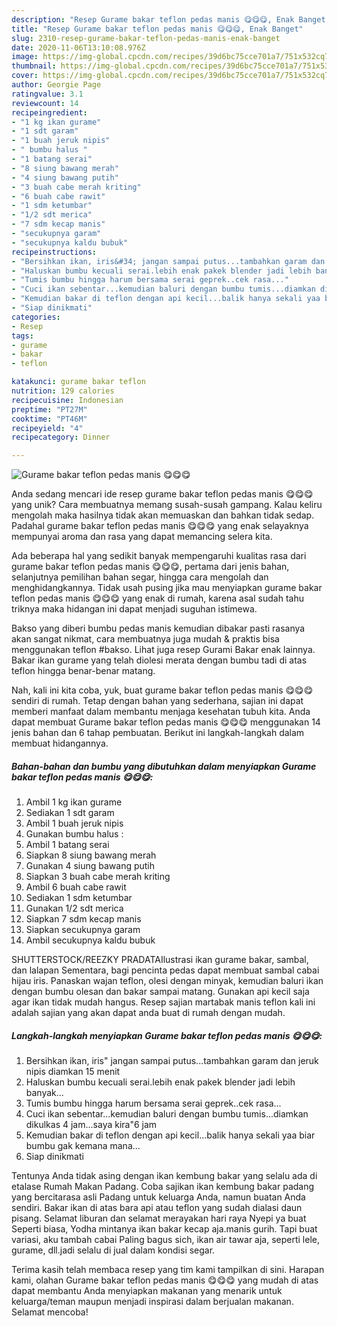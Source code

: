```yaml
---
description: "Resep Gurame bakar teflon pedas manis 😋😋😋, Enak Banget"
title: "Resep Gurame bakar teflon pedas manis 😋😋😋, Enak Banget"
slug: 2310-resep-gurame-bakar-teflon-pedas-manis-enak-banget
date: 2020-11-06T13:10:08.976Z
image: https://img-global.cpcdn.com/recipes/39d6bc75cce701a7/751x532cq70/gurame-bakar-teflon-pedas-manis-😋😋😋-foto-resep-utama.jpg
thumbnail: https://img-global.cpcdn.com/recipes/39d6bc75cce701a7/751x532cq70/gurame-bakar-teflon-pedas-manis-😋😋😋-foto-resep-utama.jpg
cover: https://img-global.cpcdn.com/recipes/39d6bc75cce701a7/751x532cq70/gurame-bakar-teflon-pedas-manis-😋😋😋-foto-resep-utama.jpg
author: Georgie Page
ratingvalue: 3.1
reviewcount: 14
recipeingredient:
- "1 kg ikan gurame"
- "1 sdt garam"
- "1 buah jeruk nipis"
- " bumbu halus "
- "1 batang serai"
- "8 siung bawang merah"
- "4 siung bawang putih"
- "3 buah cabe merah kriting"
- "6 buah cabe rawit"
- "1 sdm ketumbar"
- "1/2 sdt merica"
- "7 sdm kecap manis"
- "secukupnya garam"
- "secukupnya kaldu bubuk"
recipeinstructions:
- "Bersihkan ikan, iris&#34; jangan sampai putus...tambahkan garam dan jeruk nipis diamkan 15 menit"
- "Haluskan bumbu kecuali serai.lebih enak pakek blender jadi lebih banyak..."
- "Tumis bumbu hingga harum bersama serai geprek..cek rasa..."
- "Cuci ikan sebentar...kemudian baluri dengan bumbu tumis...diamkan dikulkas 4 jam...saya kira&#34;6 jam"
- "Kemudian bakar di teflon dengan api kecil...balik hanya sekali yaa biar bumbu gak kemana mana..."
- "Siap dinikmati"
categories:
- Resep
tags:
- gurame
- bakar
- teflon

katakunci: gurame bakar teflon 
nutrition: 129 calories
recipecuisine: Indonesian
preptime: "PT27M"
cooktime: "PT46M"
recipeyield: "4"
recipecategory: Dinner

---
```



![Gurame bakar teflon pedas manis 😋😋😋](https://img-global.cpcdn.com/recipes/39d6bc75cce701a7/751x532cq70/gurame-bakar-teflon-pedas-manis-😋😋😋-foto-resep-utama.jpg)

Anda sedang mencari ide resep gurame bakar teflon pedas manis 😋😋😋 yang unik? Cara membuatnya memang susah-susah gampang. Kalau keliru mengolah maka hasilnya tidak akan memuaskan dan bahkan tidak sedap. Padahal gurame bakar teflon pedas manis 😋😋😋 yang enak selayaknya mempunyai aroma dan rasa yang dapat memancing selera kita.

Ada beberapa hal yang sedikit banyak mempengaruhi kualitas rasa dari gurame bakar teflon pedas manis 😋😋😋, pertama dari jenis bahan, selanjutnya pemilihan bahan segar, hingga cara mengolah dan menghidangkannya. Tidak usah pusing jika mau menyiapkan gurame bakar teflon pedas manis 😋😋😋 yang enak di rumah, karena asal sudah tahu triknya maka hidangan ini dapat menjadi suguhan istimewa.

Bakso yang diberi bumbu pedas manis kemudian dibakar pasti rasanya akan sangat nikmat, cara membuatnya juga mudah &amp; praktis bisa menggunakan teflon #bakso. Lihat juga resep Gurami Bakar enak lainnya. Bakar ikan gurame yang telah diolesi merata dengan bumbu tadi di atas teflon hingga benar-benar matang.


Nah, kali ini kita coba, yuk, buat gurame bakar teflon pedas manis 😋😋😋 sendiri di rumah. Tetap dengan bahan yang sederhana, sajian ini dapat memberi manfaat dalam membantu menjaga kesehatan tubuh kita. Anda dapat membuat Gurame bakar teflon pedas manis 😋😋😋 menggunakan 14 jenis bahan dan 6 tahap pembuatan. Berikut ini langkah-langkah dalam membuat hidangannya.

<!--inarticleads1-->

##### Bahan-bahan dan bumbu yang dibutuhkan dalam menyiapkan Gurame bakar teflon pedas manis 😋😋😋:

1. Ambil 1 kg ikan gurame
1. Sediakan 1 sdt garam
1. Ambil 1 buah jeruk nipis
1. Gunakan  bumbu halus :
1. Ambil 1 batang serai
1. Siapkan 8 siung bawang merah
1. Gunakan 4 siung bawang putih
1. Siapkan 3 buah cabe merah kriting
1. Ambil 6 buah cabe rawit
1. Sediakan 1 sdm ketumbar
1. Gunakan 1/2 sdt merica
1. Siapkan 7 sdm kecap manis
1. Siapkan secukupnya garam
1. Ambil secukupnya kaldu bubuk


SHUTTERSTOCK/REEZKY PRADATAIlustrasi ikan gurame bakar, sambal, dan lalapan Sementara, bagi pencinta pedas dapat membuat sambal cabai hijau iris. Panaskan wajan teflon, olesi dengan minyak, kemudian baluri ikan dengan bumbu olesan dan bakar sampai matang. Gunakan api kecil saja agar ikan tidak mudah hangus. Resep sajian martabak manis teflon kali ini adalah sajian yang akan dapat anda buat di rumah dengan mudah. 

<!--inarticleads2-->

##### Langkah-langkah menyiapkan Gurame bakar teflon pedas manis 😋😋😋:

1. Bersihkan ikan, iris&#34; jangan sampai putus...tambahkan garam dan jeruk nipis diamkan 15 menit
1. Haluskan bumbu kecuali serai.lebih enak pakek blender jadi lebih banyak...
1. Tumis bumbu hingga harum bersama serai geprek..cek rasa...
1. Cuci ikan sebentar...kemudian baluri dengan bumbu tumis...diamkan dikulkas 4 jam...saya kira&#34;6 jam
1. Kemudian bakar di teflon dengan api kecil...balik hanya sekali yaa biar bumbu gak kemana mana...
1. Siap dinikmati


Tentunya Anda tidak asing dengan ikan kembung bakar yang selalu ada di etalase Rumah Makan Padang. Coba sajikan ikan kembung bakar padang yang bercitarasa asli Padang untuk keluarga Anda, namun buatan Anda sendiri. Bakar ikan di atas bara api atau teflon yang sudah dialasi daun pisang. Selamat liburan dan selamat merayakan hari raya Nyepi ya buat Seperti biasa, Yodha mintanya ikan bakar kecap aja.manis gurih. Tapi buat variasi, aku tambah cabai Paling bagus sich, ikan air tawar aja, seperti lele, gurame, dll.jadi selalu di jual dalam kondisi segar. 

Terima kasih telah membaca resep yang tim kami tampilkan di sini. Harapan kami, olahan Gurame bakar teflon pedas manis 😋😋😋 yang mudah di atas dapat membantu Anda menyiapkan makanan yang menarik untuk keluarga/teman maupun menjadi inspirasi dalam berjualan makanan. Selamat mencoba!
